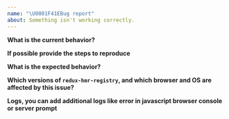 ```yaml
---
name: "\U0001F41EBug report"
about: Something isn't working correctly.
---
```


**What is the current behavior?**



**If possible provide the steps to reproduce**



**What is the expected behavior?**



**Which versions of `redux-hmr-registry`, and which browser and OS are affected by this issue?**



**Logs, you can add additional logs like error in javascript browser console or server prompt**